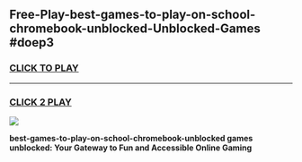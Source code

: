 
## Free-Play-best-games-to-play-on-school-chromebook-unblocked-Unblocked-Games #doep3
<h3>
<a href="https://news.freeplayer.one?title=best-games-to-play-on-school-chromebook-unblocked&ref=8M">CLICK TO PLAY</a></h3>
<hr>

<h3>
<a href="https://news.freeplayer.one?title=best-games-to-play-on-school-chromebook-unblocked&ref=8M">CLICK 2 PLAY</a>
  
</h3>

<a href="https://news.freeplayer.one?title=best-games-to-play-on-school-chromebook-unblocked&ref=8M"><img src="https://clearcache.store/games.png"></a>


**best-games-to-play-on-school-chromebook-unblocked games unblocked: Your Gateway to Fun and Accessible Online Gaming**
